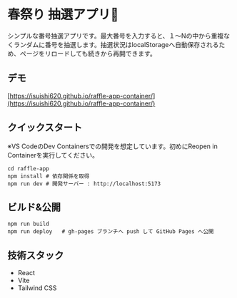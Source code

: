 # 春祭り 抽選アプリ🎉
シンプルな番号抽選アプリです。最大番号を入力すると、１～Nの中から重複なくランダムに番号を抽選します。抽選状況はlocalStorageへ自動保存されるため、ページをリロードしても続きから再開できます。

## デモ
[https://isuishi620.github.io/raffle-app-container/](https://isuishi620.github.io/raffle-app-container/)

## クイックスタート
※VS CodeのDev Containersでの開発を想定しています。初めにReopen in Containerを実行してください。
```
cd raffle-app
npm install # 依存関係を取得
npm run dev # 開発サーバー : http://localhost:5173
```

## ビルド&公開
```
npm run build
npm run deploy   # gh‑pages ブランチへ push して GitHub Pages へ公開
```

## 技術スタック
- React
- Vite
- Tailwind CSS
